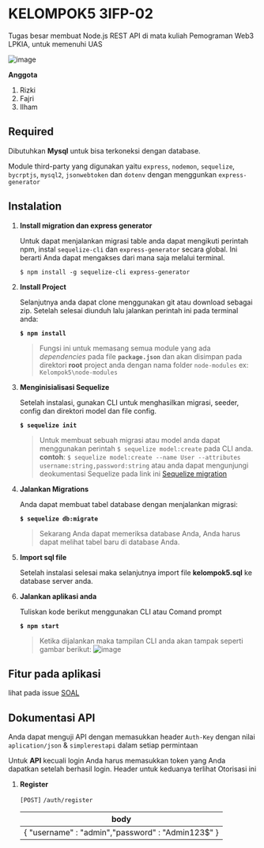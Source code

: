 # KELOMPOK5 3IFP-02
Tugas besar membuat Node.js REST API di mata kuliah Pemograman Web3 LPKIA, untuk memenuhi UAS

![image](https://user-images.githubusercontent.com/48593616/60925848-fc37f880-a2ce-11e9-8582-833c44b9fead.png)

**Anggota**
1. Rizki
2. Fajri
3. Ilham

## Required
Dibutuhkan **Mysql** untuk bisa terkoneksi dengan database.

Module third-party yang digunakan yaitu `express`, `nodemon`, `sequelize`, `bycrptjs`, `mysql2`, `jsonwebtoken` dan `dotenv` dengan menggunkan `express-generator`

## Instalation

1. **Install migration dan express generator**

    Untuk dapat menjalankan migrasi table anda dapat mengikuti perintah npm, instal `sequelize-cli` dan `express-generator` secara global. Ini berarti Anda dapat mengakses dari mana saja melalui terminal.

    `$ npm install -g sequelize-cli express-generator`

2. **Install Project**

    Selanjutnya anda dapat clone menggunakan git atau download sebagai zip. Setelah selesai diunduh lalu jalankan perintah ini pada terminal anda:

    **`$ npm install`**

    >Fungsi ini untuk memasang semua module yang ada _dependencies_ pada file **`package.json`** dan akan disimpan pada direktori **root** project anda dengan nama folder `node-modules` ex: `Kelompok5\node-modules`

3. **Menginisialisasi Sequelize**

    Setelah instalasi, gunakan CLI untuk menghasilkan migrasi, seeder, config dan direktori model dan file config.

    **`$ sequelize init`**

    >Untuk membuat sebuah migrasi atau model anda dapat menggunakan perintah `$ sequelize model:create`
    pada CLI anda.
    **contoh**: `$ sequelize model:create --name User --attributes username:string,password:string` atau anda dapat mengunjungi deokumentasi Sequelize pada link ini [Sequelize migration](http://docs.sequelizejs.com/manual/migrations.html)

4. **Jalankan Migrations**

    Anda dapat membuat tabel database dengan menjalankan migrasi:

    **`$ sequelize db:migrate`**

    >Sekarang Anda dapat memeriksa database Anda, Anda harus dapat melihat tabel baru di database Anda.

5. **Import sql file**

    Setelah instalasi selesai maka selanjutnya import file **kelompok5.sql** ke database server anda.

6. **Jalankan aplikasi anda**

    Tuliskan kode berikut menggunakan CLI atau Comand prompt

    **`$ npm start`**

    >Ketika dijalankan maka tampilan CLI anda akan tampak seperti gambar berikut: ![image](https://user-images.githubusercontent.com/48593616/60929177-79b53600-a2da-11e9-9993-7205b5d7f50b.png)


## Fitur pada aplikasi

lihat pada issue [SOAL](https://github.com/rizkifreao/Kelompok5/issues/4#issue-466026446)

## Dokumentasi API

Anda dapat menguji API dengan memasukkan header  `Auth-Key` dengan nilai `aplication/json` & `simplerestapi` dalam setiap permintaan

Untuk **API** kecuali login Anda harus memasukkan token yang Anda dapatkan setelah berhasil login. Header untuk keduanya terlihat Otorisasi ini

1. **Register**

    `[POST]` `/auth/register`

    body |
    -----|
    { "username" : "admin","password" : "Admin123$" } |
